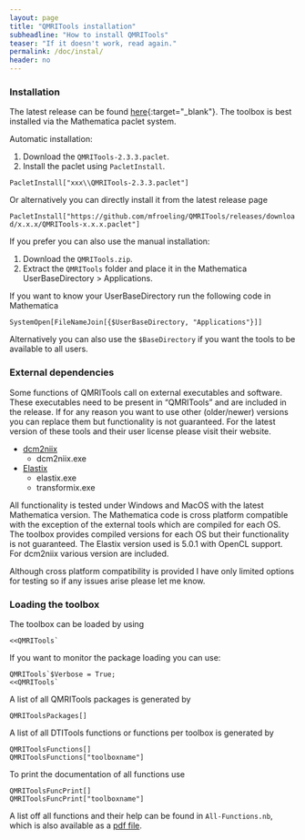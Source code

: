 ```yaml
---
layout: page
title: "QMRITools installation"
subheadline: "How to install QMRITools"
teaser: "If it doesn't work, read again."
permalink: /doc/instal/
header: no
---
```



### Installation

The latest release can be found [here](https://github.com/mfroeling/QMRITools/releases){:target="_blank"}.
The toolbox is best installed via the Mathematica paclet system.  

Automatic installation:
1.	Download the `QMRITools-2.3.3.paclet`.
2.	Install the paclet using `PacletInstall`.

`PacletInstall["xxx\\QMRITools-2.3.3.paclet"]`  

Or alternatively you can directly install it from the latest release page

`PacletInstall["https://github.com/mfroeling/QMRITools/releases/download/x.x.x/QMRITools-x.x.x.paclet"]`


If you prefer you can also use the manual installation:
1.	Download the `QMRITools.zip`.
2.	Extract the `QMRITools` folder and place it in the Mathematica UserBaseDirectory &gt; Applications.

If you want to know your UserBaseDirectory run the following code in Mathematica

`SystemOpen[FileNameJoin[{$UserBaseDirectory, "Applications"}]]`

Alternatively you can also use the `$BaseDirectory` if you want the tools to be available to all users.


### External dependencies

Some functions of QMRITools call on external executables and software.
These executables need to be present in “QMRITools” and are included in
the release. If for any reason you want to use other (older/newer)
versions you can replace them but functionality is not guaranteed. For
the latest version of these tools and their user license please visit
their website.

-   [dcm2niix](https://github.com/rordenlab/dcm2niix/)
    -   dcm2niix.exe
-   [Elastix](http://elastix.isi.uu.nl/)
    -   elastix.exe
    -   transformix.exe

All functionality is tested under Windows and MacOS with the latest Mathematica
version. The Mathematica code is cross platform compatible with the
exception of the external tools which are compiled for each OS. The
toolbox provides compiled versions for each OS but their functionality
is not guaranteed. 
The Elastix version used is 5.0.1 with OpenCL support.
For dcm2niix various version are included. 

Although cross platform compatibility is provided I have only limited
options for testing so if any issues arise please let me know.


### Loading the toolbox

The toolbox can be loaded by using
	
	<<QMRITools` 

If you want to monitor the package loading you can use: 
	
	QMRITools`$Verbose = True;
	<<QMRITools`

A list of all QMRITools packages is generated by

    QMRIToolsPackages[]

A list of all DTITools functions or functions per toolbox is generated
by

    QMRIToolsFunctions[]
    QMRIToolsFunctions["toolboxname"]

To print the documentation of all functions use

    QMRIToolsFuncPrint[]
    QMRIToolsFuncPrint["toolboxname"]

A list off all functions and their help can be found in
`All-Functions.nb`, which is also available as a [pdf file](https://github.com/mfroeling/QMRITools/releases/download/2.0/All-Functions.pdf).